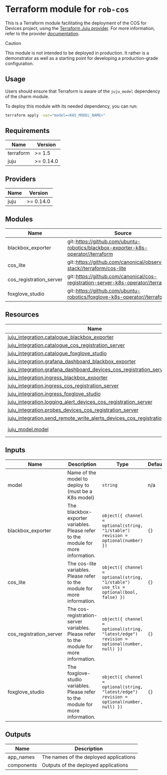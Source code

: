 # Terraform module for `rob-cos`

This is a Terraform module facilitating the deployment of the COS for Devices project,
using the [Terraform Juju provider](https://github.com/juju/terraform-provider-juju/).
For more information,
refer to the provider [documentation](https://registry.terraform.io/providers/juju/juju/latest/docs).

> [!CAUTION]
> This module is not intended to be deployed in production.
> It rather is a demonstrator as well as a starting point for developing a production-grade configuration.

## Usage

Users should ensure that Terraform is aware of the `juju_model` dependency of the charm module.

To deploy this module with its needed dependency, you can run:

```bash
terraform apply -var="model=<K8S_MODEL_NAME>"
```

<!-- BEGIN_TF_DOCS -->
## Requirements

| Name | Version |
|------|---------|
| terraform | >= 1.5 |
| juju | >= 0.14.0 |

## Providers

| Name | Version |
|------|---------|
| juju | >= 0.14.0 |

## Modules

| Name | Source | Version |
|------|--------|---------|
| blackbox\_exporter | git::https://github.com/ubuntu-robotics/blackbox-exporter-k8s-operator//terraform | feat/terraform |
| cos\_lite | git::https://github.com/canonical/observability-stack//terraform/cos-lite | 67e0cbfddea38606751fe16bc09826f6fe7d5aaf |
| cos\_registration\_server | git::https://github.com/canonical/cos-registration-server-k8s-operator//terraform | n/a |
| foxglove\_studio | git::https://github.com/ubuntu-robotics/foxglove-k8s-operator//terraform | n/a |

## Resources

| Name | Type |
|------|------|
| [juju_integration.catalogue_blackbox_exporter](https://registry.terraform.io/providers/juju/juju/latest/docs/resources/integration) | resource |
| [juju_integration.catalogue_cos_registration_server](https://registry.terraform.io/providers/juju/juju/latest/docs/resources/integration) | resource |
| [juju_integration.catalogue_foxglove_studio](https://registry.terraform.io/providers/juju/juju/latest/docs/resources/integration) | resource |
| [juju_integration.grafana_dashboard_blackbox_exporter](https://registry.terraform.io/providers/juju/juju/latest/docs/resources/integration) | resource |
| [juju_integration.grafana_dashboard_devices_cos_registration_server](https://registry.terraform.io/providers/juju/juju/latest/docs/resources/integration) | resource |
| [juju_integration.ingress_blackbox_exporter](https://registry.terraform.io/providers/juju/juju/latest/docs/resources/integration) | resource |
| [juju_integration.ingress_cos_registration_server](https://registry.terraform.io/providers/juju/juju/latest/docs/resources/integration) | resource |
| [juju_integration.ingress_foxglove_studio](https://registry.terraform.io/providers/juju/juju/latest/docs/resources/integration) | resource |
| [juju_integration.logging_alert_devices_cos_registration_server](https://registry.terraform.io/providers/juju/juju/latest/docs/resources/integration) | resource |
| [juju_integration.probes_devices_cos_registration_server](https://registry.terraform.io/providers/juju/juju/latest/docs/resources/integration) | resource |
| [juju_integration.send_remote_write_alerts_devices_cos_registration_server](https://registry.terraform.io/providers/juju/juju/latest/docs/resources/integration) | resource |
| [juju_model.model](https://registry.terraform.io/providers/juju/juju/latest/docs/data-sources/model) | data source |

## Inputs

| Name | Description | Type | Default | Required |
|------|-------------|------|---------|:--------:|
| model | Name of the model to deploy to (must be a K8s model) | `string` | n/a | yes |
| blackbox\_exporter | The blackbox-exporter variables. Please refer to the module for more information. | ```object({ channel = optional(string, "1/stable") revision = optional(number) })``` | `{}` | no |
| cos\_lite | The cos-lite variables. Please refer to the module for more information. | ```object({ channel = optional(string, "1/stable") use_tls = optional(bool, false) })``` | `{}` | no |
| cos\_registration\_server | The cos-registration-server variables. Please refer to the module for more information. | ```object({ channel = optional(string, "latest/edge") revision = optional(number, null) })``` | `{}` | no |
| foxglove\_studio | The foxglove-studio variables. Please refer to the module for more information. | ```object({ channel = optional(string, "latest/edge") revision = optional(number, null) })``` | `{}` | no |

## Outputs

| Name | Description |
|------|-------------|
| app\_names | The names of the deployed applications |
| components | Outputs of the deployed applications |
<!-- END_TF_DOCS -->
